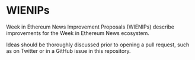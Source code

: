 # WIENIPs
Week in Ethereum News Improvement Proposals (WIENIPs) describe improvements for the Week in Ethereum News ecosystem.

Ideas should be thoroughly discussed prior to opening a pull request, such as on Twitter or in a GitHub issue in this repository.
